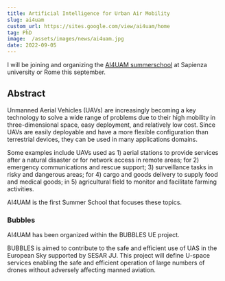 ```yaml
---
title: Artificial Intelligence for Urban Air Mobility
slug: ai4uam
custom_url: https://sites.google.com/view/ai4uam/home
tag: PhD
image:  /assets/images/news/ai4uam.jpg
date: 2022-09-05
---
```


I will be joining and organizing the [AI4UAM summerschool](https://sites.google.com/view/ai4uam/home) at Sapienza university or Rome this september.

## Abstract

Unmanned Aerial Vehicles (UAVs) are increasingly becoming a key technology to solve a wide range of problems due to their high mobility in three-dimensional space, easy deployment, and relatively low cost. Since UAVs are easily deployable and have a more flexible configuration than terrestrial devices, they can be used in many applications domains.

Some examples include UAVs used as 1) aerial stations to provide services after a natural disaster or for network access in remote areas; for 2) emergency communications and rescue support; 3)  surveillance tasks in risky and dangerous areas; for 4) cargo and goods delivery to supply food and medical goods; in 5) agricultural field to monitor and facilitate farming activities.

AI4UAM  is the first Summer School that focuses these topics.

### Bubbles

AI4UAM has been organized within the BUBBLES UE project.

BUBBLES is aimed to contribute to the safe and efficient use of UAS in the European Sky supported by SESAR JU. This project will define U-space services enabling the safe and efficient operation of large numbers of drones without adversely affecting manned aviation.
